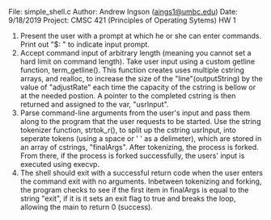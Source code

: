 File: simple_shell.c
  Author: Andrew Ingson (aings1@umbc.edu)
  Date: 9/18/2019
  Project: CMSC 421 (Principles of Operating Sytems) HW 1

1. Present the user with a prompt at which he or she can enter commands.
    Print out "$: " to indicate input prompt. 
2. Accept command input of arbitrary length (meaning you cannot set a hard limit on command length).
    Take user input using a custom getline function, term_getline(). This function creates uses multiple cstring arrays, and realloc, to increase the size of the "line"(outputString) by the value of "adjustRate" each time the capacity of the cstring is bellow or at the needed postion. A pointer to the completed cstring is then returned and assigned to the var, "usrInput".
3. Parse command-line arguments from the user's input and pass them along to the program that the user requests to be started.
    Use the string tokenizer function, strtok_r(), to split up the cstring usrInput, into seperate tokens (using a space or ' ' as a delimeter), which are stored in an array of cstrings, "finalArgs". After tokenizing, the process is forked. From there, if the process is forked successfully, the users' input is executed using execvp.
4. The shell should exit with a successful return code when the user enters the command exit with no arguments.
    Inbetween tokenizing and forking, the program checks to see if the first item in finalArgs is equal to the string "exit", if it is it sets an exit flag to true and breaks the loop, allowing the main to return 0 (success).